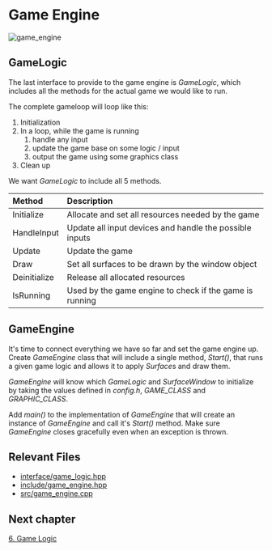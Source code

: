 # Game Engine

<img src="https://media.tenor.com/CCiP_z843YUAAAAC/kronk-its-all-coming-together.gif" alt="game_engine"/>

## GameLogic

The last interface to provide to the game engine is *GameLogic*, which includes
all the methods for the actual game we would like to run.

The complete gameloop will loop like this:

1. Initialization
2. In a loop, while the game is running
    1. handle any input
    2. update the game base on some logic / input
    3. output the game using some graphics class
3. Clean up

We want *GameLogic* to include all 5 methods.

Method  |   Description
:--     |   :--
Initialize      |   Allocate and set all resources needed by the game
HandleInput     |   Update all input devices and handle the possible inputs
Update          |   Update the game
Draw            |   Set all surfaces to be drawn by the window object
Deinitialize    |   Release all allocated resources
IsRunning       |   Used by the game engine to check if the game is running

## GameEngine

It's time to connect everything we have so far and set the game engine up.
Create *GameEngine* class that will include a single method, *Start()*, that
runs a given game logic and allows it to apply *Surface*s and draw them.

*GameEngine* will know which *GameLogic* and *SurfaceWindow* to initialize by taking
the values defined in *config.h*, *GAME_CLASS* and *GRAPHIC_CLASS*.

Add *main()* to the implementation of *GameEngine* that will create an instance of *GameEngine* and call it's *Start()* method. Make sure *GameEngine* closes gracefully even when an exception is thrown.

## Relevant Files

- [interface/game_logic.hpp](../Pong/interface/game_logic.hpp)
- [include/game_engine.hpp](../Pong/include/game_engine.hpp)
- [src/game_engine.cpp](../Pong/src/game_engine.cpp)

## Next chapter

[6. Game Logic](6_game_logic.md)